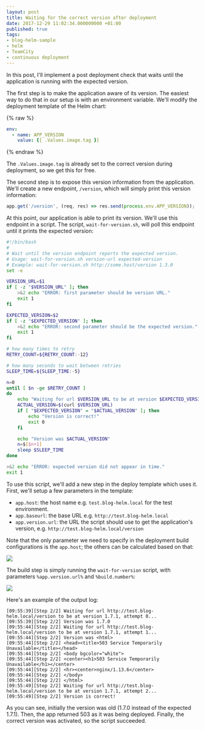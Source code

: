 ```yaml
---
layout: post
title: Waiting for the correct version after deployment
date: 2017-12-29 11:02:34.000000000 +01:00
published: true
tags:
- blog-helm-sample
- helm
- TeamCity
- continuous deployment
---
```


In this post, I'll implement a post deployment check that waits until the application is running with the expected version.
<!--more-->
The first step is to make the application aware of its version. The easiest way to do that in our setup is with an environment variable. We'll modify the deployment template of the Helm chart:

{% raw %}
```yml
env:
  - name: APP_VERSION
    value: {{ .Values.image.tag }}
```
{% endraw %}

The <code>.Values.image.tag</code> is already set to the correct version during deployment, so we get this for free.

The second step is to expose this version information from the application. We'll create a new endpoint, <code>/version</code>, which will simply print this version information:

```javascript
app.get('/version', (req, res) => res.send(process.env.APP_VERSION));
```

At this point, our application is able to print its version. We'll use this endpoint in a script. The script, <code>wait-for-version.sh</code>, will poll this endpoint until it prints the expected version:

```bash
#!/bin/bash
#
# Wait until the version endpoint reports the expected version.
# Usage: wait-for-version.sh version-url expected-version
# Example: wait-for-version.sh http://some.host/version 1.3.0
set -e

VERSION_URL=$1
if [ -z "$VERSION_URL" ]; then
    >&2 echo "ERROR: first parameter should be version URL."
    exit 1
fi

EXPECTED_VERSION=$2
if [ -z "$EXPECTED_VERSION" ]; then
    >&2 echo "ERROR: second parameter should be the expected version."
    exit 1
fi

# how many times to retry
RETRY_COUNT=${RETRY_COUNT:-12}

# how many seconds to wait between retries
SLEEP_TIME=${SLEEP_TIME:-5}

n=0
until [ $n -ge $RETRY_COUNT ]
do
    echo "Waiting for url $VERSION_URL to be at version $EXPECTED_VERSION, attempt $n..."
    ACTUAL_VERSION=$(curl $VERSION_URL)
    if [ "$EXPECTED_VERSION" = "$ACTUAL_VERSION" ]; then
        echo "Version is correct!"
        exit 0
    fi

    echo "Version was $ACTUAL_VERSION"
    n=$[$n+1]
    sleep $SLEEP_TIME
done

>&2 echo "ERROR: expected version did not appear in time."
exit 1
```

To use this script, we'll add a new step in the deploy template which uses it. First, we'll setup a few parameters in the template:
<ul>
<li><code>app.host</code>: the host name e.g. <code>test.blog-helm.local</code> for the test environment.</li>
<li><code>app.baseurl</code>: the base URL e.g. <code>http://test.blog-helm.local</code></li>
<li><code>app.version.url</code>: the URL the script should use to get the application's version, e.g. <code>http://test.blog-helm.local/version</code></li>
</ul>

Note that the only parameter we need to specify in the deployment build configurations is the <code>app.host</code>; the others can be calculated based on that:

<img src="{{ site.baseurl }}/assets/2017/12/29/12_44_30-deploy-template-template-e28094-teamcity.png" />

The build step is simply running the <code>wait-for-version</code> script, with parameters <code>%app.version.url%</code> and <code>%build.number%</code>:

<img src="{{ site.baseurl }}/assets/2017/12/29/12_46_06-deploy-template-template-e28094-teamcity.png" />

Here's an example of the output log:

```
[09:55:39][Step 2/2] Waiting for url http://test.blog-helm.local/version to be at version 1.7.1, attempt 0...
[09:55:39][Step 2/2] Version was 1.7.0
[09:55:44][Step 2/2] Waiting for url http://test.blog-helm.local/version to be at version 1.7.1, attempt 1...
[09:55:44][Step 2/2] Version was <html>
[09:55:44][Step 2/2] <head><title>503 Service Temporarily Unavailable</title></head>
[09:55:44][Step 2/2] <body bgcolor="white">
[09:55:44][Step 2/2] <center><h1>503 Service Temporarily Unavailable</h1></center>
[09:55:44][Step 2/2] <hr><center>nginx/1.13.6</center>
[09:55:44][Step 2/2] </body>
[09:55:44][Step 2/2] </html>
[09:55:49][Step 2/2] Waiting for url http://test.blog-helm.local/version to be at version 1.7.1, attempt 2...
[09:55:49][Step 2/2] Version is correct!
```

As you can see, initially the version was old (1.7.0 instead of the expected 1.7.1). Then, the app returned 503 as it was being deployed. Finally, the correct version was activated, so the script succeeded.
